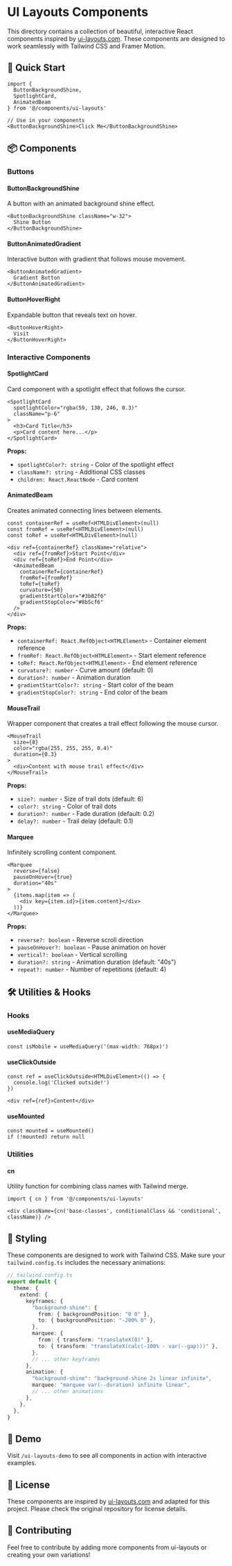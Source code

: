 # UI Layouts Components

This directory contains a collection of beautiful, interactive React components inspired by [ui-layouts.com](https://ui-layouts.com). These components are designed to work seamlessly with Tailwind CSS and Framer Motion.

## 🚀 Quick Start

```tsx
import { 
  ButtonBackgroundShine, 
  SpotlightCard, 
  AnimatedBeam 
} from '@/components/ui-layouts'

// Use in your components
<ButtonBackgroundShine>Click Me</ButtonBackgroundShine>
```

## 📦 Components

### Buttons

#### ButtonBackgroundShine
A button with an animated background shine effect.

```tsx
<ButtonBackgroundShine className="w-32">
  Shine Button
</ButtonBackgroundShine>
```

#### ButtonAnimatedGradient
Interactive button with gradient that follows mouse movement.

```tsx
<ButtonAnimatedGradient>
  Gradient Button
</ButtonAnimatedGradient>
```

#### ButtonHoverRight
Expandable button that reveals text on hover.

```tsx
<ButtonHoverRight>
  Visit
</ButtonHoverRight>
```

### Interactive Components

#### SpotlightCard
Card component with a spotlight effect that follows the cursor.

```tsx
<SpotlightCard 
  spotlightColor="rgba(59, 130, 246, 0.3)"
  className="p-6"
>
  <h3>Card Title</h3>
  <p>Card content here...</p>
</SpotlightCard>
```

**Props:**
- `spotlightColor?: string` - Color of the spotlight effect
- `className?: string` - Additional CSS classes
- `children: React.ReactNode` - Card content

#### AnimatedBeam
Creates animated connecting lines between elements.

```tsx
const containerRef = useRef<HTMLDivElement>(null)
const fromRef = useRef<HTMLDivElement>(null)
const toRef = useRef<HTMLDivElement>(null)

<div ref={containerRef} className="relative">
  <div ref={fromRef}>Start Point</div>
  <div ref={toRef}>End Point</div>
  <AnimatedBeam
    containerRef={containerRef}
    fromRef={fromRef}
    toRef={toRef}
    curvature={50}
    gradientStartColor="#3b82f6"
    gradientStopColor="#8b5cf6"
  />
</div>
```

**Props:**
- `containerRef: React.RefObject<HTMLElement>` - Container element reference
- `fromRef: React.RefObject<HTMLElement>` - Start element reference
- `toRef: React.RefObject<HTMLElement>` - End element reference
- `curvature?: number` - Curve amount (default: 0)
- `duration?: number` - Animation duration
- `gradientStartColor?: string` - Start color of the beam
- `gradientStopColor?: string` - End color of the beam

#### MouseTrail
Wrapper component that creates a trail effect following the mouse cursor.

```tsx
<MouseTrail 
  size={8} 
  color="rgba(255, 255, 255, 0.4)"
  duration={0.3}
>
  <div>Content with mouse trail effect</div>
</MouseTrail>
```

**Props:**
- `size?: number` - Size of trail dots (default: 6)
- `color?: string` - Color of trail dots
- `duration?: number` - Fade duration (default: 0.2)
- `delay?: number` - Trail delay (default: 0.1)

#### Marquee
Infinitely scrolling content component.

```tsx
<Marquee 
  reverse={false}
  pauseOnHover={true}
  duration="40s"
>
  {items.map(item => (
    <div key={item.id}>{item.content}</div>
  ))}
</Marquee>
```

**Props:**
- `reverse?: boolean` - Reverse scroll direction
- `pauseOnHover?: boolean` - Pause animation on hover
- `vertical?: boolean` - Vertical scrolling
- `duration?: string` - Animation duration (default: "40s")
- `repeat?: number` - Number of repetitions (default: 4)

## 🛠 Utilities & Hooks

### Hooks

#### useMediaQuery
```tsx
const isMobile = useMediaQuery('(max-width: 768px)')
```

#### useClickOutside
```tsx
const ref = useClickOutside<HTMLDivElement>(() => {
  console.log('Clicked outside!')
})

<div ref={ref}>Content</div>
```

#### useMounted
```tsx
const mounted = useMounted()
if (!mounted) return null
```

### Utilities

#### cn
Utility function for combining class names with Tailwind merge.

```tsx
import { cn } from '@/components/ui-layouts'

<div className={cn('base-classes', conditionalClass && 'conditional', className)} />
```

## 🎨 Styling

These components are designed to work with Tailwind CSS. Make sure your `tailwind.config.ts` includes the necessary animations:

```ts
// tailwind.config.ts
export default {
  theme: {
    extend: {
      keyframes: {
        "background-shine": {
          from: { backgroundPosition: "0 0" },
          to: { backgroundPosition: "-200% 0" },
        },
        marquee: {
          from: { transform: "translateX(0)" },
          to: { transform: "translateX(calc(-100% - var(--gap)))" },
        },
        // ... other keyframes
      },
      animation: {
        "background-shine": "background-shine 2s linear infinite",
        marquee: "marquee var(--duration) infinite linear",
        // ... other animations
      },
    },
  },
}
```

## 🎯 Demo

Visit `/ui-layouts-demo` to see all components in action with interactive examples.

## 📝 License

These components are inspired by [ui-layouts.com](https://ui-layouts.com) and adapted for this project. Please check the original repository for license details.

## 🤝 Contributing

Feel free to contribute by adding more components from ui-layouts or creating your own variations! 